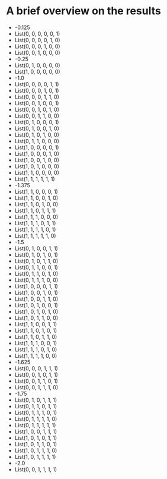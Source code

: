 A brief overview on the results
===============================

 * -0.125
  * List(0, 0, 0, 0, 0, 1)
  * List(0, 0, 0, 0, 1, 0)
  * List(0, 0, 0, 1, 0, 0)
  * List(0, 0, 1, 0, 0, 0)
 * -0.25
  * List(0, 1, 0, 0, 0, 0)
  * List(1, 0, 0, 0, 0, 0)
 * -1.0
  * List(0, 0, 0, 0, 1, 1)
  * List(0, 0, 0, 1, 0, 1)
  * List(0, 0, 0, 1, 1, 0)
  * List(0, 0, 1, 0, 0, 1)
  * List(0, 0, 1, 0, 1, 0)
  * List(0, 0, 1, 1, 0, 0)
  * List(0, 1, 0, 0, 0, 1)
  * List(0, 1, 0, 0, 1, 0)
  * List(0, 1, 0, 1, 0, 0)
  * List(0, 1, 1, 0, 0, 0)
  * List(1, 0, 0, 0, 0, 1)
  * List(1, 0, 0, 0, 1, 0)
  * List(1, 0, 0, 1, 0, 0)
  * List(1, 0, 1, 0, 0, 0)
  * List(1, 1, 0, 0, 0, 0)
  * List(1, 1, 1, 1, 1, 1)
 * -1.375
  * List(1, 1, 0, 0, 0, 1)
  * List(1, 1, 0, 0, 1, 0)
  * List(1, 1, 0, 1, 0, 0)
  * List(1, 1, 0, 1, 1, 1)
  * List(1, 1, 1, 0, 0, 0)
  * List(1, 1, 1, 0, 1, 1)
  * List(1, 1, 1, 1, 0, 1)
  * List(1, 1, 1, 1, 1, 0)
 * -1.5
  * List(0, 1, 0, 0, 1, 1)
  * List(0, 1, 0, 1, 0, 1)
  * List(0, 1, 0, 1, 1, 0)
  * List(0, 1, 1, 0, 0, 1)
  * List(0, 1, 1, 0, 1, 0)
  * List(0, 1, 1, 1, 0, 0)
  * List(1, 0, 0, 0, 1, 1)
  * List(1, 0, 0, 1, 0, 1)
  * List(1, 0, 0, 1, 1, 0)
  * List(1, 0, 1, 0, 0, 1)
  * List(1, 0, 1, 0, 1, 0)
  * List(1, 0, 1, 1, 0, 0)
  * List(1, 1, 0, 0, 1, 1)
  * List(1, 1, 0, 1, 0, 1)
  * List(1, 1, 0, 1, 1, 0)
  * List(1, 1, 1, 0, 0, 1)
  * List(1, 1, 1, 0, 1, 0)
  * List(1, 1, 1, 1, 0, 0)
 * -1.625
  * List(0, 0, 0, 1, 1, 1)
  * List(0, 0, 1, 0, 1, 1)
  * List(0, 0, 1, 1, 0, 1)
  * List(0, 0, 1, 1, 1, 0)
 * -1.75
  * List(0, 1, 0, 1, 1, 1)
  * List(0, 1, 1, 0, 1, 1)
  * List(0, 1, 1, 1, 0, 1)
  * List(0, 1, 1, 1, 1, 0)
  * List(0, 1, 1, 1, 1, 1)
  * List(1, 0, 0, 1, 1, 1)
  * List(1, 0, 1, 0, 1, 1)
  * List(1, 0, 1, 1, 0, 1)
  * List(1, 0, 1, 1, 1, 0)
  * List(1, 0, 1, 1, 1, 1)
 * -2.0
  * List(0, 0, 1, 1, 1, 1)
